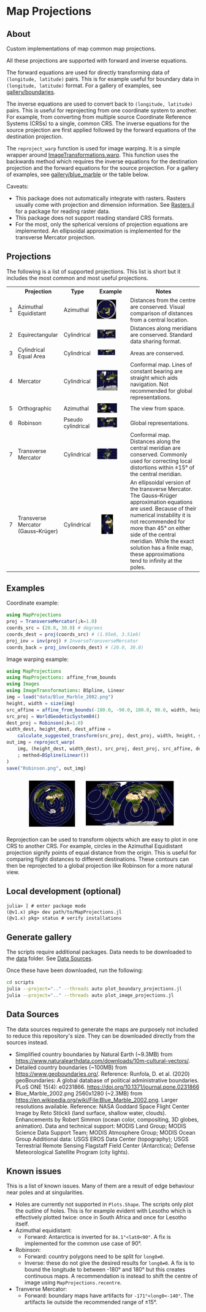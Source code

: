 # Map Projections
## About

Custom implementations of map common map projections.

All these projections are supported with forward and inverse equations.

The forward equations are used for directly transforming data of `(longitude, latitude)` pairs.
This is for example useful for boundary data in `(longitude, latitude)` format.
For a gallery of examples, see [gallery/boundaries](gallery/boundaries).

The inverse equations are used to convert back to `(longitude, latitude)` pairs.
This is useful for reprojecting from one coordinate system to another.
For example, from converting from multiple source Coordinate Reference Systems (CRSs) to a single, common CRS.
The inverse equations for the source projection are first applied followed by the forward equations of the destination projection.

The `reproject_warp` function is used for image warping. It is a simple wrapper around [ImageTransformations.warp](https://github.com/JuliaImages/ImageTransformations.jl).
This function uses the backwards method which requires the inverse equations for the destination projection and the forward equations for the source projection.
For a gallery of examples, see [gallery/blue_marble](gallery/blue_marble) or the table below.

Caveats:
- This package does not automatically integrate with rasters. Rasters usually come with projection and dimension information. See [Rasters.jl](https://github.com/rafaqz/Rasters.jl/) for a package for reading raster data.
- This package does not support reading standard CRS formats.
- For the most, only the spherical versions of projection equations are implemented. An ellipsoidal approximation is implemented for the transverse Mercator projection.

## Projections

The following is a list of supported projections.
This list is short but it includes the most common and most useful projections.

<table>
  <tr>
    <th></th>
    <th>Projection</th>
    <th>Type</th>
    <th>Example</th>
    <th>Notes</th>
  </tr>
  <tr>
    <td>1</td>
    <td>Azimuthal Equidistant</td>
    <td>Azimuthal</td>
    <td><img src="gallery/blue_marble/azimuthal_equidistant.png" alt="Azimuthal Equidistant" width=70%/></td>
    <td>Distances from the centre are conserved. Visual comparison of distances from a central location.</td>
  </tr>
  <tr>
    <td>2</td>
    <td>Equirectangular</td>
    <td>Cylindrical</td>
    <td><img src="gallery/blue_marble/equirectangular.png" alt="Equirectangular" width=70%/></td>
    <td>Distances along meridians are conserved. Standard data sharing format.</td>
  </tr>
  <tr>
    <td>3</td>
    <td>Cylindrical Equal Area</td>
    <td>Cylindrical</td>
    <td><img src="gallery/blue_marble/cylindrical_equal_area.png" alt="cylindrical equal area" width=70%/></td>
    <td>Areas are conserved.</td>
  </tr>
  <tr>
    <td>4</td>
    <td>Mercator</td>
    <td>Cylindrical</td>
    <td><img src="gallery/blue_marble/mercator.png" alt="Mercator" width=75%/></td>
    <td>Conformal map. Lines of constant bearing are straight which aids navigation. Not recommended for global representations.</td>
  </tr>
  <tr>
    <td>5</td>
    <td>Orthographic</td>
    <td>Azimuthal</td>
    <td><img src="gallery/blue_marble/orthographic.png" alt="orthographic" width=75%/></td>
    <td>The view from space.</td>
  </tr>
  <tr>
    <td>6</td>
    <td>Robinson</td>
    <td>Pseudo cylindrical</td>
    <td><img src="gallery/blue_marble/robinson.png" alt="Robinson" width=75%/></td>
    <td>Global representations.</td>
  </tr>
  <tr>
    <td>7</td>
    <td>Transverse Mercator</td>
    <td>Cylindrical</td>
    <td><img src="gallery/blue_marble/transverse_mercator.png" alt="Transverse Mercator" width=75%/></td>
    <td>Conformal map. Distances along the central meridian are conserved. Commonly used for correcting local distortions within ±15° of the central meridian.</td>
  </tr>
  <tr>
    <td>7</td>
    <td>Transverse Mercator<br>(Gauss–Krüger)</td>
    <td>Cylindrical</td>
    <td><img src="gallery/blue_marble/transverse_mercator_ellipsoidal.png" alt="Ellipsoidal Transverse Mercator" width=75%/></td>
    <td>An ellipsoidal version of the transverse Mercator. The Gauss–Krüger approximation equations are used. Because of their numerical instability it is not recommended for more than 45° on either side of the central meridian.
    While the exact solution has a finite map, these approximations tend to infinity at the poles.</td>
  </tr>
</table>

## Examples

Coordinate example:
```julia
using MapProjections
proj = TransverseMercator(;k=1.0)
coords_src = (20.0, 30.0) # degrees
coords_dest = proj(coords_src) # (1.95e6, 3.51e6)
proj_inv = inv(proj) # InverseTransverseMercator
coords_back = proj_inv(coords_dest) # (20.0, 30.0)
```

Image warping example:
```julia
using MapProjections
using MapProjections: affine_from_bounds
using Images
using ImageTransformations: BSpline, Linear
img = load("data/Blue_Marble_2002.png")
height, width = size(img)
src_affine = affine_from_bounds(-180.0, -90.0, 180.0, 90.0, width, height)
src_proj = WorldGeodeticSystem84()
dest_proj = Robinson(;k=1.0)
width_dest, height_dest, dest_affine = 
    calculate_suggested_transform(src_proj, dest_proj, width, height, src_affine)
out_img = reproject_warp(
    img, (height_dest, width_dest), src_proj, dest_proj, src_affine, dest_affine
    ; method=BSpline(Linear())
)
save("Robinson.png", out_img)
```

<p align="center">
  <img src="gallery/contours_azimuthal.png" width="25%" style="padding:5px"/>
  <img src="gallery/contours_robinson.png" width="50%"  style="padding:5px"/> 
</p>

Reprojection can be used to transform objects which are easy to plot in one CRS to another CRS.
For example, circles in the Azimuthal Equidistant projection signify points of equal distance from the origin.
This is useful for comparing flight distances to different destinations.
These contours can then be reprojected to a global projection like Robinson for a more natural view.


## Local development (optional)

```julia-repl
julia> ] # enter package mode
(@v1.x) pkg> dev path/to/MapProjections.jl
(@v1.x) pkg> status # verify installations
```

## Generate gallery

The scripts require additional packages.
Data needs to be downloaded to the [data](./data) folder.
See [Data Sources](#data-sources).

Once these have been downloaded, run the following:
```bash
cd scripts
julia --project=".." --threads auto plot_boundary_projections.jl
julia --project=".." --threads auto plot_image_projections.jl
```

## Data Sources

The data sources required to generate the maps are purposely not included to reduce this repository's size.
They can be downloaded directly from the sources instead.

- Simplified country boundaries by Natural Earth (~9.3MB) from https://www.naturalearthdata.com/downloads/10m-cultural-vectors/. 
- Detailed country boundaries (~100MB) from https://www.geoboundaries.org/. 
Reference: Runfola, D. et al. (2020) geoBoundaries: A global database of political administrative boundaries. PLoS ONE 15(4): e0231866. https://doi.org/10.1371/journal.pone.0231866
- Blue_Marble_2002.png 2560x1280 (~2.3MB) from https://en.wikipedia.org/wiki/File:Blue_Marble_2002.png. Larger resolutions available.
Reference: NASA Goddard Space Flight Center Image by Reto Stöckli (land surface, shallow water, clouds). Enhancements by Robert Simmon (ocean color, compositing, 3D globes, animation). Data and technical support: MODIS Land Group; MODIS Science Data Support Team; MODIS Atmosphere Group; MODIS Ocean Group Additional data: USGS EROS Data Center (topography); USGS Terrestrial Remote Sensing Flagstaff Field Center (Antarctica); Defense Meteorological Satellite Program (city lights). 

## Known issues

This is a list of known issues.
Many of them are a result of edge behaviour near poles and at singularities.

- Holes are currently not supported in `Plots.Shape`. The scripts only plot the outline of holes. This is for example evident with Lesotho which is effectively plotted twice: once in South Africa and once for Lesotho itself.
- Azimuthal equidistant:
  - Forward: Antarctica is inverted for `84.1°<lat0<90°`. A fix is implemented for the common use case of 90°.
- Robinson: 
  - Forward: country polygons need to be split for `long0≠0`.
  - Inverse: these do not  give the desired results for `long0≠0`. A fix is to bound the longitude to between -180° and 180° but this creates continuous maps. A recommendation is instead to shift the centre of image using `MapProjections.recentre`.
- Tranverse Mercator:
  - Forward: boundary maps have artifacts for `-171°<long0<-140°`. The artifacts lie outside the recommended range of ±15°.
